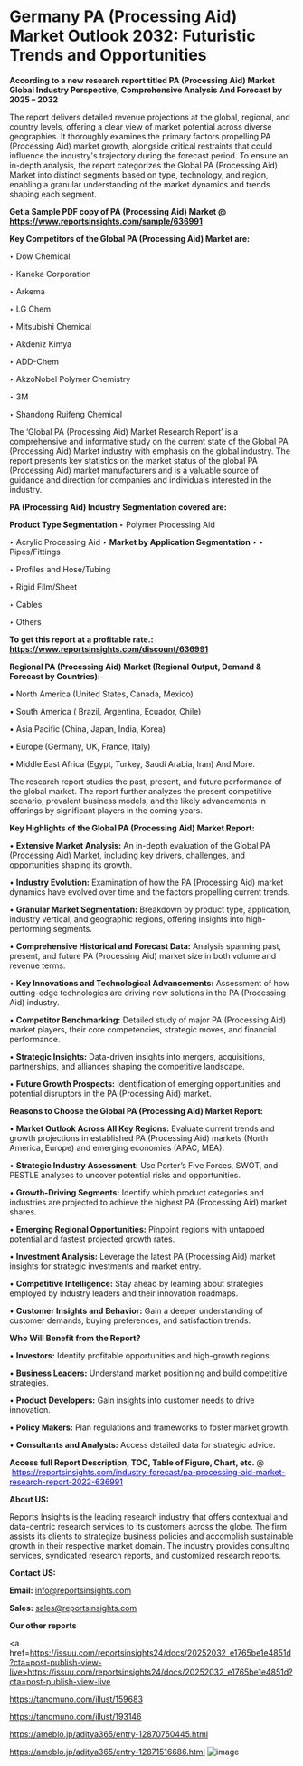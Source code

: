 # Germany PA (Processing Aid) Market Outlook 2032: Futuristic Trends and Opportunities

<strong>According to a new research report titled PA (Processing Aid) Market Global Industry Perspective, Comprehensive Analysis And Forecast by 2025 – 2032</strong>

The report delivers detailed revenue projections at the global, regional, and country levels, offering a clear view of market potential across diverse geographies. It thoroughly examines the primary factors propelling PA (Processing Aid) market growth, alongside critical restraints that could influence the industry's trajectory during the forecast period. To ensure an in-depth analysis, the report categorizes the Global PA (Processing Aid) Market into distinct segments based on type, technology, and region, enabling a granular understanding of the market dynamics and trends shaping each segment.

<strong>Get a Sample PDF copy of PA (Processing Aid) Market </strong><strong>@<a href=https://www.reportsinsights.com/sample/636991 style=color:#0000ff;> https://www.reportsinsights.com/sample/636991</a></strong></font>

<strong>Key Competitors of the Global PA (Processing Aid) Market are:</strong>

‣ Dow Chemical

‣ Kaneka Corporation

‣ Arkema

‣ LG Chem

‣ Mitsubishi Chemical

‣ Akdeniz Kimya

‣ ADD-Chem

‣ AkzoNobel Polymer Chemistry

‣ 3M

‣ Shandong Ruifeng Chemical

The ‘Global PA (Processing Aid) Market Research Report’ is a comprehensive and informative study on the current state of the Global PA (Processing Aid) Market industry with emphasis on the global industry. The report presents key statistics on the market status of the global PA (Processing Aid) market manufacturers and is a valuable source of guidance and direction for companies and individuals interested in the industry.

<strong>PA (Processing Aid) Industry Segmentation covered are:</strong>

<strong>Product Type Segmentation</strong>
‣
Polymer Processing Aid

‣ Acrylic Processing Aid
‣ 
<strong>Market by Application Segmentation</strong>
‣
‣  Pipes/Fittings

‣ Profiles and Hose/Tubing

‣ Rigid Film/Sheet

‣ Cables

‣ Others

<strong>To get this report at a profitable rate.: <a href=https://www.reportsinsights.com/discount/636991 style=color:#0000ff;>https://www.reportsinsights.com/discount/636991</a></strong></font>

<strong>Regional PA (Processing Aid) Market (Regional Output, Demand &amp; Forecast by Countries):-</strong>

• North America (United States, Canada, Mexico)

• South America ( Brazil, Argentina, Ecuador, Chile)

• Asia Pacific (China, Japan, India, Korea)

• Europe (Germany, UK, France, Italy)

• Middle East Africa (Egypt, Turkey, Saudi Arabia, Iran) And More.

The research report studies the past, present, and future performance of the global market. The report further analyzes the present competitive scenario, prevalent business models, and the likely advancements in offerings by significant players in the coming years.

<strong>Key Highlights of the Global PA (Processing Aid) Market Report:</strong>

• <strong>Extensive Market Analysis:</strong> An in-depth evaluation of the Global PA (Processing Aid) Market, including key drivers, challenges, and opportunities shaping its growth.

• <strong>Industry Evolution:</strong> Examination of how the PA (Processing Aid) market dynamics have evolved over time and the factors propelling current trends.

• <strong>Granular Market Segmentation:</strong> Breakdown by product type, application, industry vertical, and geographic regions, offering insights into high-performing segments.

• <strong>Comprehensive Historical and Forecast Data:</strong> Analysis spanning past, present, and future PA (Processing Aid) market size in both volume and revenue terms.

• <strong>Key Innovations and Technological Advancements:</strong> Assessment of how cutting-edge technologies are driving new solutions in the PA (Processing Aid) industry.

• <strong>Competitor Benchmarking:</strong> Detailed study of major PA (Processing Aid) market players, their core competencies, strategic moves, and financial performance.

• <strong>Strategic Insights:</strong> Data-driven insights into mergers, acquisitions, partnerships, and alliances shaping the competitive landscape.

• <strong>Future Growth Prospects:</strong> Identification of emerging opportunities and potential disruptors in the PA (Processing Aid) market.

<strong>Reasons to Choose the Global PA (Processing Aid) Market Report:</strong>

• <strong>Market Outlook Across All Key Regions:</strong> Evaluate current trends and growth projections in established PA (Processing Aid) markets (North America, Europe) and emerging economies (APAC, MEA).

• <strong>Strategic Industry Assessment:</strong> Use Porter’s Five Forces, SWOT, and PESTLE analyses to uncover potential risks and opportunities.

• <strong>Growth-Driving Segments:</strong> Identify which product categories and industries are projected to achieve the highest PA (Processing Aid) market shares.

• <strong>Emerging Regional Opportunities:</strong> Pinpoint regions with untapped potential and fastest projected growth rates.

• <strong>Investment Analysis:</strong> Leverage the latest PA (Processing Aid) market insights for strategic investments and market entry.

• <strong>Competitive Intelligence:</strong> Stay ahead by learning about strategies employed by industry leaders and their innovation roadmaps.

• <strong>Customer Insights and Behavior:</strong> Gain a deeper understanding of customer demands, buying preferences, and satisfaction trends.

<strong>Who Will Benefit from the Report?</strong>

• <strong>Investors:</strong> Identify profitable opportunities and high-growth regions.

• <strong>Business Leaders:</strong> Understand market positioning and build competitive strategies.

• <strong>Product Developers:</strong> Gain insights into customer needs to drive innovation.

• <strong>Policy Makers:</strong> Plan regulations and frameworks to foster market growth.

• <strong>Consultants and Analysts:</strong> Access detailed data for strategic advice.
</ul>
<strong>Access full Report Description, TOC, Table of Figure, Chart, etc. </strong>@  <a href=https://reportsinsights.com/industry-forecast/pa-processing-aid-market-research-report-2022-636991 style=color:#0000ff;>https://reportsinsights.com/industry-forecast/pa-processing-aid-market-research-report-2022-636991</a></font>

<strong><strong>About US</strong>:</strong>

Reports Insights is the leading research industry that offers contextual and data-centric research services to its customers across the globe. The firm assists its clients to strategize business policies and accomplish sustainable growth in their respective market domain. The industry provides consulting services, syndicated research reports, and customized research reports.

<strong>Contact US:</strong>

<p class=""""><b>Email:</b> <a href=mailto:info@reportsinsights.com>info@reportsinsights.com</a></p>
<p class=""""><b>Sales:</b> <a href=mailto:sales@reportsinsights.com>sales@reportsinsights.com</a></p>

<strong>Our other reports</strong>

<a href=https://issuu.com/reportsinsights24/docs/20252032_e1765be1e4851d?cta=post-publish-view-live>https://issuu.com/reportsinsights24/docs/20252032_e1765be1e4851d?cta=post-publish-view-live</a>

<a href=https://tanomuno.com/illust/159683>https://tanomuno.com/illust/159683</a>

<a href=https://tanomuno.com/illust/193146>https://tanomuno.com/illust/193146</a>

<a href=https://ameblo.jp/aditya365/entry-12870750445.html>https://ameblo.jp/aditya365/entry-12870750445.html</a>

<a href=https://ameblo.jp/aditya365/entry-12871516686.html>https://ameblo.jp/aditya365/entry-12871516686.html</a>
![image](https://github.com/user-attachments/assets/5c9ff294-f379-464b-964b-e5dc9b3415f6)
